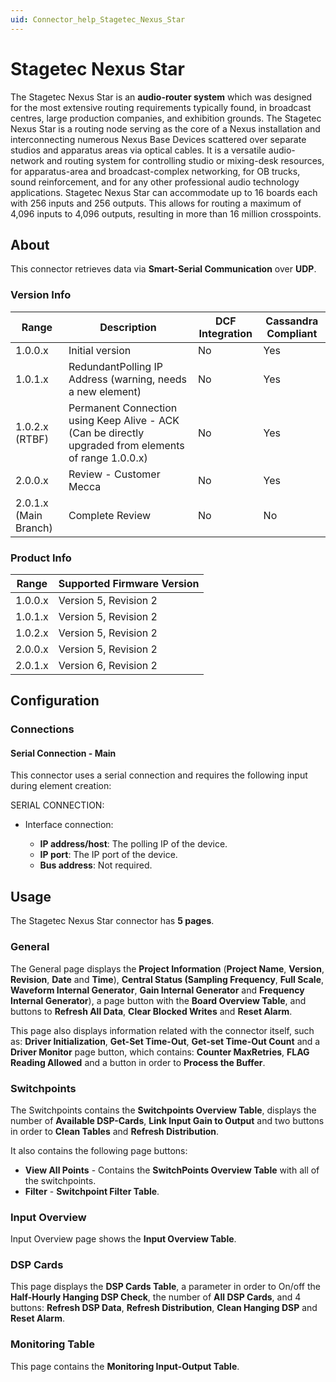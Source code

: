 ```yaml
---
uid: Connector_help_Stagetec_Nexus_Star
---
```


# Stagetec Nexus Star

The Stagetec Nexus Star is an **audio-router system** which was designed for the most extensive routing requirements typically found, in broadcast centres, large production companies, and exhibition grounds. The Stagetec Nexus Star is a routing node serving as the core of a Nexus installation and interconnecting numerous Nexus Base Devices scattered over separate studios and apparatus areas via optical cables. It is a versatile audio-network and routing system for controlling studio or mixing-desk resources, for apparatus-area and broadcast-complex networking, for OB trucks, sound reinforcement, and for any other professional audio technology applications.
Stagetec Nexus Star can accommodate up to 16 boards each with 256 inputs and 256 outputs. This allows for routing a maximum of 4,096 inputs to 4,096 outputs, resulting in more than 16 million crosspoints.

## About

This connector retrieves data via **Smart-Serial Communication** over **UDP**.

### Version Info

| **Range**      | **Description**                                                                                       | **DCF Integration** | **Cassandra Compliant** |
|-----------------------|-------------------------------------------------------------------------------------------------------|---------------------|-------------------------|
| 1.0.0.x               | Initial version                                                                                       | No                  | Yes                     |
| 1.0.1.x               | RedundantPolling IP Address (warning, needs a new element)                                            | No                  | Yes                     |
| 1.0.2.x (RTBF)        | Permanent Connection using Keep Alive - ACK (Can be directly upgraded from elements of range 1.0.0.x) | No                  | Yes                     |
| 2.0.0.x               | Review - Customer Mecca                                                                        | No                  | Yes                     |
| 2.0.1.x (Main Branch) | Complete Review                                                                                | No                  | No                      |

### Product Info

| Range | Supported Firmware Version |
|------------------|-----------------------------|
| 1.0.0.x          | Version 5, Revision 2       |
| 1.0.1.x          | Version 5, Revision 2       |
| 1.0.2.x          | Version 5, Revision 2       |
| 2.0.0.x          | Version 5, Revision 2       |
| 2.0.1.x          | Version 6, Revision 2       |

## Configuration

### Connections

#### Serial Connection - Main

This connector uses a serial connection and requires the following input during element creation:

SERIAL CONNECTION:

- Interface connection:

  - **IP address/host**: The polling IP of the device.
  - **IP port**: The IP port of the device.
  - **Bus address**: Not required.

## Usage

The Stagetec Nexus Star connector has **5 pages**.

### General

The General page displays the **Project Information** (**Project Name**, **Version**, **Revision**, **Date** and **Time**), **Central Status (Sampling Frequency**, **Full Scale**, **Waveform Internal Generator**, **Gain Internal Generator** and **Frequency Internal Generator**), a page button with the **Board Overview Table**, and buttons to **Refresh All Data**, **Clear Blocked Writes** and **Reset Alarm**.

This page also displays information related with the connector itself, such as: **Driver Initialization**, **Get-Set Time-Out**, **Get-set Time-Out Count** and a **Driver Monitor** page button, which contains: **Counter MaxRetries**, **FLAG Reading Allowed** and a button in order to **Process the Buffer**.

### Switchpoints

The Switchpoints contains the **Switchpoints Overview Table**, displays the number of **Available DSP-Cards**, **Link Input Gain to Output** and two buttons in order to **Clean Tables** and **Refresh Distribution**.

It also contains the following page buttons:

- **View All Points** - Contains the **SwitchPoints Overview Table** with all of the switchpoints.
- **Filter** - **Switchpoint Filter Table**.

### Input Overview

Input Overview page shows the **Input Overview Table**.

### DSP Cards

This page displays the **DSP Cards Table**, a parameter in order to On/off the **Half-Hourly Hanging DSP Check**, the number of **All DSP Cards**, and 4 buttons: **Refresh DSP Data**, **Refresh Distribution**, **Clean Hanging DSP** and **Reset Alarm**.

### Monitoring Table

This page contains the **Monitoring Input-Output Table**.
